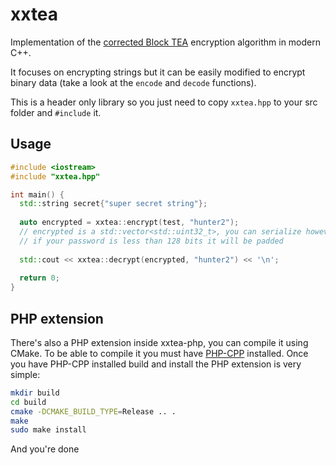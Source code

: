 # xxtea
Implementation of the [corrected Block TEA](https://en.wikipedia.org/wiki/XXTEA) encryption algorithm in modern C++. 

It focuses on encrypting strings but it can be easily modified to encrypt binary data (take a look at the `encode` and `decode` functions).

This is a header only library so you just need to copy `xxtea.hpp` to your src folder and `#include` it.

## Usage

```cpp
#include <iostream>
#include "xxtea.hpp"

int main() {
  std::string secret{"super secret string"};
  
  auto encrypted = xxtea::encrypt(test, "hunter2");
  // encrypted is a std::vector<std::uint32_t>, you can serialize however you want (an example of that is in the xxtea-php.cpp file)
  // if your password is less than 128 bits it will be padded
  
  std::cout << xxtea::decrypt(encrypted, "hunter2") << '\n';
  
  return 0;
}
```

## PHP extension

There's also a PHP extension inside xxtea-php, you can compile it using CMake. To be able to compile it you must have [PHP-CPP](https://github.com/CopernicaMarketingSoftware/PHP-CPP) installed.
Once you have PHP-CPP installed build and install the PHP extension is very simple: 
```bash
mkdir build
cd build
cmake -DCMAKE_BUILD_TYPE=Release .. .
make
sudo make install
```
And you're done

